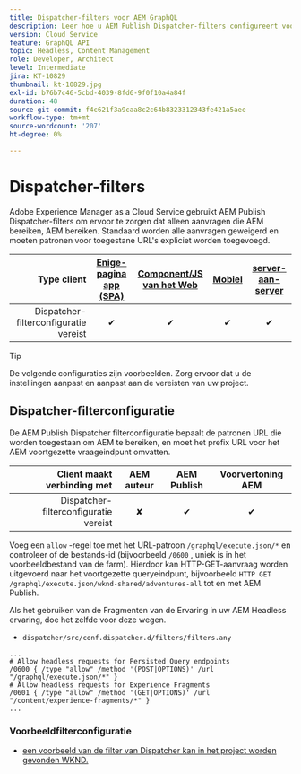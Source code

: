 ```yaml
---
title: Dispatcher-filters voor AEM GraphQL
description: Leer hoe u AEM Publish Dispatcher-filters configureert voor gebruik met AEM GraphQL.
version: Cloud Service
feature: GraphQL API
topic: Headless, Content Management
role: Developer, Architect
level: Intermediate
jira: KT-10829
thumbnail: kt-10829.jpg
exl-id: b76b7c46-5cbd-4039-8fd6-9f0f10a4a84f
duration: 48
source-git-commit: f4c621f3a9caa8c2c64b8323312343fe421a5aee
workflow-type: tm+mt
source-wordcount: '207'
ht-degree: 0%

---
```


# Dispatcher-filters

Adobe Experience Manager as a Cloud Service gebruikt AEM Publish Dispatcher-filters om ervoor te zorgen dat alleen aanvragen die AEM bereiken, AEM bereiken. Standaard worden alle aanvragen geweigerd en moeten patronen voor toegestane URL&#39;s expliciet worden toegevoegd.

| Type client | [ Enige-pagina app (SPA) ](../spa.md) | [ Component/JS van het Web ](../web-component.md) | [ Mobiel ](../mobile.md) | [ server-aan-server ](../server-to-server.md) |
|------------------------------------------:|:---------------------:|:----------------:|:---------:|:----------------:|
| Dispatcher-filterconfiguratie vereist | ✔ | ✔ | ✔ | ✔ |

>[!TIP]
>
> De volgende configuraties zijn voorbeelden. Zorg ervoor dat u de instellingen aanpast en aanpast aan de vereisten van uw project.

## Dispatcher-filterconfiguratie

De AEM Publish Dispatcher filterconfiguratie bepaalt de patronen URL die worden toegestaan om AEM te bereiken, en moet het prefix URL voor het AEM voortgezette vraageindpunt omvatten.

| Client maakt verbinding met | AEM auteur | AEM Publish | Voorvertoning AEM |
|------------------------------------------:|:----------:|:-------------:|:-------------:|
| Dispatcher-filterconfiguratie vereist | ✘ | ✔ | ✔ |

Voeg een `allow` -regel toe met het URL-patroon `/graphql/execute.json/*` en controleer of de bestands-id (bijvoorbeeld `/0600` , uniek is in het voorbeeldbestand van de farm).
Hierdoor kan HTTP-GET-aanvraag worden uitgevoerd naar het voortgezette queryeindpunt, bijvoorbeeld `HTTP GET /graphql/execute.json/wknd-shared/adventures-all` tot en met AEM Publish.

Als het gebruiken van de Fragmenten van de Ervaring in uw AEM Headless ervaring, doe het zelfde voor deze wegen.

+ `dispatcher/src/conf.dispatcher.d/filters/filters.any`

```
...
# Allow headless requests for Persisted Query endpoints
/0600 { /type "allow" /method '(POST|OPTIONS)' /url "/graphql/execute.json/*" }
# Allow headless requests for Experience Fragments
/0601 { /type "allow" /method '(GET|OPTIONS)' /url "/content/experience-fragments/*" }
...
```

### Voorbeeldfilterconfiguratie

+ [ een voorbeeld van de filter van Dispatcher kan in het project worden gevonden WKND.](https://github.com/adobe/aem-guides-wknd/blob/main/dispatcher/src/conf.dispatcher.d/filters/filters.any#L28)
